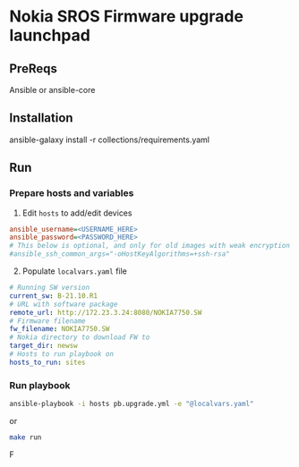 # Nokia SROS Firmware upgrade launchpad

## PreReqs

Ansible or ansible-core

## Installation

ansible-galaxy install -r collections/requirements.yaml

## Run

### Prepare hosts and variables

1. Edit `hosts` to add/edit devices

```ini
ansible_username=<USERNAME_HERE>
ansible_password=<PASSWORD_HERE>
# This below is optional, and only for old images with weak encryption
#ansible_ssh_common_args="-oHostKeyAlgorithms=+ssh-rsa"
```

2. Populate `localvars.yaml` file

```yaml
# Running SW version 
current_sw: B-21.10.R1
# URL with software package
remote_url: http://172.23.3.24:8080/NOKIA7750.SW
# Firmware filename
fw_filename: NOKIA7750.SW
# Nokia directory to download FW to
target_dir: newsw
# Hosts to run playbook on
hosts_to_run: sites
```

### Run playbook

```bash
ansible-playbook -i hosts pb.upgrade.yml -e "@localvars.yaml"
```

or

```bash
make run 
```
F